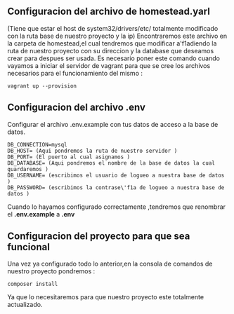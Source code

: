 ## Configuracion del archivo de homestead.yarl 

(Tiene que estar el host de system32/drivers/etc/ totalmente modificado con la ruta base de nuestro proyecto y la ip)
Encontraremos este archivo en la carpeta de homestead,el cual tendremos que modificar a\'f1adiendo la ruta de nuestro proyecto
con su direccion y la database que deseamos crear para despues ser usada. 
Es necesario poner este comando cuando vayamos a iniciar el servidor de vagrant para que se cree los archivos necesarios para el funcionamiento del mismo : 
```
vagrant up --provision
```
## Configuracion del archivo .env
Configurar el archivo .env.example con tus datos de acceso a la base de datos.
```
DB_CONNECTION=mysql
DB_HOST= (Aqui pondremos la ruta de nuestro servidor )
DB_PORT= (El puerto al cual asignamos )
DB_DATABASE= (Aqui pondremos el nombre de la base de datos la cual guardaremos )
DB_USERNAME= (escribimos el usuario de logueo a nuestra base de datos )
DB_PASSWORD= (escribimos la contrase\'f1a de logueo a nuestra base de datos )
```
Cuando lo hayamos configurado correctamente ,tendremos que renombrar el **.env.example** a **.env**

## Configuracion del proyecto para que sea funcional 
Una vez ya configurado todo lo anterior,en la consola de comandos de nuestro proyecto pondremos :
```
composer install
```
Ya que lo necesitaremos para que nuestro proyecto este totalmente actualizado.

